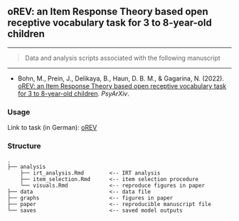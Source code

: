 ## oREV: an Item Response Theory based open receptive vocabulary task for 3 to 8-year-old children

------------------------------------------------------------------------

> Data and analysis scripts associated with the following manuscript

------------------------------------------------------------------------

* Bohn, M., Prein, J., Delikaya, B., Haun, D. B. M., & Gagarina, N. (2022). [oREV: an Item Response Theory based open receptive vocabulary task for 3 to 8-year-old children](https://psyarxiv.com/4z86w). *PsyArXiv*.

### Usage

Link to task (in German): [oREV](https://ccp-odc.eva.mpg.de/orev-demo/)

### Structure

```
.
├── analysis
    ├── irt_analysis.Rmd        <-- IRT analysis 
    ├── item_selection.Rmd      <-- item selection procedure
    └── visuals.Rmd             <-- reproduce figures in paper
├── data                        <-- data file
├── graphs                      <-- figures in paper
├── paper                       <-- reproducible manuscript file
└── saves                       <-- saved model outputs

```
